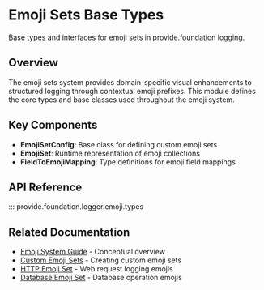 # Emoji Sets Base Types

Base types and interfaces for emoji sets in provide.foundation logging.

## Overview

The emoji sets system provides domain-specific visual enhancements to structured logging through contextual emoji prefixes. This module defines the core types and base classes used throughout the emoji system.

## Key Components

- **EmojiSetConfig**: Base class for defining custom emoji sets
- **EmojiSet**: Runtime representation of emoji collections  
- **FieldToEmojiMapping**: Type definitions for emoji field mappings

## API Reference

::: provide.foundation.logger.emoji.types

## Related Documentation

- [Emoji System Guide](../../guide/concepts/emoji-system.md) - Conceptual overview
- [Custom Emoji Sets](custom.md) - Creating custom emoji sets
- [HTTP Emoji Set](http.md) - Web request logging emojis
- [Database Emoji Set](database.md) - Database operation emojis
